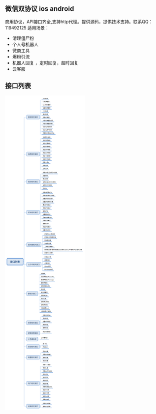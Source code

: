 ## 微信双协议 ios android 
商用协议，API接口齐全,支持http代理。提供源码，提供技术支持。联系QQ：119492125
适用场景：
- 清理僵尸粉
- 个人号机器人
- 微商工具
- 爆粉引流
- 机器人回复 ，定时回复，超时回复
- 云客服
## 接口列表

![接口列表](接口列表.png)

